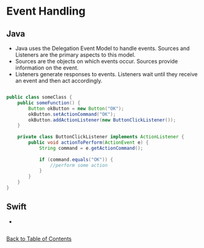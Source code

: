 # Event Handling

## Java

* Java uses the Delegation Event Model to handle events. Sources and Listeners are the primary aspects to this model.
* Sources are the objects on which events occur. Sources provide information on the event.
* Listeners generate responses to events. Listeners wait until they receive an event and then act accordingly.

```Java

public class someClass {
	public someFunction() {
		Button okButton = new Button("OK");
		okButton.setActionCommand("OK");
		okButton.addActionListener(new ButtonClickListener());
	}
	
	private class ButtonClickListener implements ActionListener {
		public void actionToPerform(ActionEvent e) {
			String command = e.getActionCommand();
			
			if (command.equals("OK")) {
				//perform some action
			}
		}
	}
}

```

## Swift

*

```Swift

```


[Back to Table of Contents](README.md)
